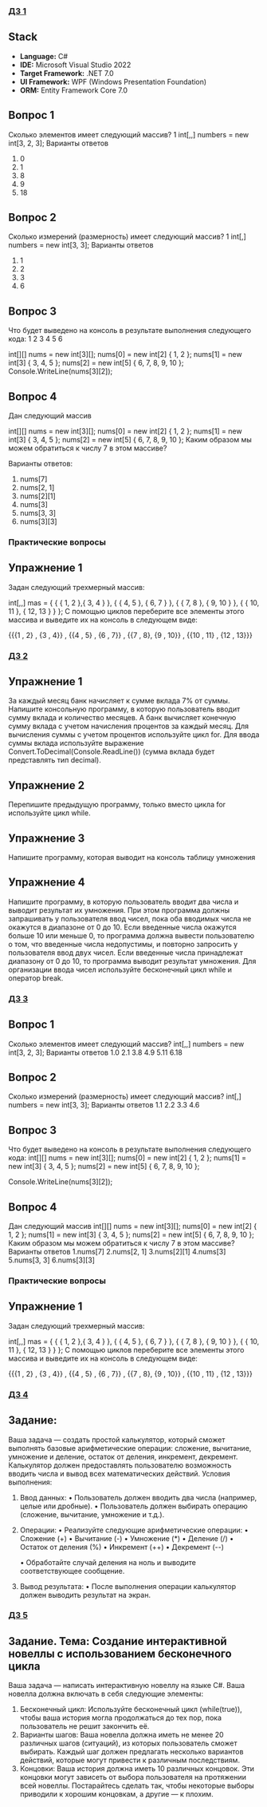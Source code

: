 ### [ДЗ 1](https://github.com/MariaMayskaya/--/blob/main/рыба/Program1.cs)


##  Stack

*   **Language:** C#
*   **IDE:** Microsoft Visual Studio 2022
*   **Target Framework:** .NET 7.0
*   **UI Framework:** WPF (Windows Presentation Foundation)
*   **ORM:** Entity Framework Core 7.0

  
## Вопрос 1
Сколько элементов имеет следующий массив? 1 int[,,] numbers = new int[3, 2, 3]; Варианты ответов
1. 0
2. 1
3. 8
4. 9
5. 18

## Вопрос 2
Сколько измерений (размерность) имеет следующий массив? 1 int[,] numbers = new int[3, 3]; Варианты ответов
1. 1
2. 2
3. 3
4. 6

## Вопрос 3
Что будет выведено на консоль в результате выполнения следующего кода: 1 2 3 4 5 6

int[][] nums = new int[3][];
nums[0] = new int[2] { 1, 2 };
nums[1] = new int[3] { 3, 4, 5 }; 
nums[2] = new int[5] { 6, 7, 8, 9, 10 };
Console.WriteLine(nums[3][2]);

## Вопрос 4
Дан следующий массив

int[][] nums = new int[3][];
nums[0] = new int[2] { 1, 2 };
nums[1] = new int[3] { 3, 4, 5 }; 
nums[2] = new int[5] { 6, 7, 8, 9, 10 };
Каким образом мы можем обратиться к числу 7 в этом массиве?

Варианты ответов:
1. nums[7]
2. nums[2, 1]
3. nums[2][1]
4. nums[3]
5. nums[3, 3]
6. nums[3][3]

### Практические вопросы
## Упражнение 1

Задан следующий трехмерный массив:

int[,,] mas = { { { 1, 2 },{ 3, 4 } }, 
                { { 4, 5 }, { 6, 7 } }, 
                { { 7, 8 }, { 9, 10 } }, 
                { { 10, 11 }, { 12, 13 } }
              };
С помощью циклов переберите все элементы этого массива и выведите их на консоль в следующем виде:

{{{1 , 2} , {3 , 4}} , {{4 , 5} , {6 , 7}} , {{7 , 8}, {9 , 10}} , {{10 , 11} , {12 , 13}}}


### [ДЗ 2](https://github.com/MariaMayskaya/--/blob/main/рыба/Program2.cs)

## Упражнение 1
За каждый месяц банк начисляет к сумме вклада 7% от суммы. Напишите консольную программу, в которую пользователь вводит сумму вклада и количество месяцев. А банк вычисляет конечную сумму вклада с учетом начисления процентов за каждый месяц.
Для вычисления суммы с учетом процентов используйте цикл for. Для ввода суммы вклада используйте выражение Convert.ToDecimal(Console.ReadLine()) (сумма вклада будет представлять тип decimal).

## Упражнение 2
Перепишите предыдущую программу, только вместо цикла for используйте цикл while.

## Упражнение 3
Напишите программу, которая выводит на консоль таблицу умножения

## Упражнение 4
Напишите программу, в которую пользователь вводит два числа и выводит результат их умножения. При этом программа должны запрашивать у пользователя ввод чисел, пока оба вводимых числа не окажутся в диапазоне от 0 до 10. Если введенные числа окажутся больше 10 или меньше 0, то программа должна вывести пользователю о том, что введенные числа недопустимы, и повторно запросить у пользователя ввод двух чисел. Если введенные числа принадлежат диапазону от 0 до 10, то программа выводит результат умножения.
Для организации ввода чисел используйте бесконечный цикл while и оператор break.


### [ДЗ 3](https://github.com/MariaMayskaya/--/blob/main/рыба/Program3.cs)

## Вопрос 1
Сколько элементов имеет следующий массив?
int[,,] numbers = new int[3, 2, 3];
Варианты ответов
1.0
2.1
3.8
4.9
5.11
6.18


## Вопрос 2
Сколько измерений (размерность) имеет следующий массив?
int[,] numbers = new int[3, 3];
Варианты ответов
1.1
2.2
3.3
4.6

## Вопрос 3
Что будет выведено на консоль в результате выполнения следующего кода:
int[][] nums = new int[3][];
nums[0] = new int[2] { 1, 2 };
nums[1] = new int[3] { 3, 4, 5 }; 
nums[2] = new int[5] { 6, 7, 8, 9, 10 };
 
Console.WriteLine(nums[3][2]);

## Вопрос 4
Дан следующий массив
int[][] nums = new int[3][];
nums[0] = new int[2] { 1, 2 };
nums[1] = new int[3] { 3, 4, 5 }; 
nums[2] = new int[5] { 6, 7, 8, 9, 10 };
Каким образом мы можем обратиться к числу 7 в этом массиве?
Варианты ответов
1.nums[7]
2.nums[2, 1]
3.nums[2][1]
4.nums[3]
5.nums[3, 3]
6.nums[3][3]

### Практические вопросы

## Упражнение 1
Задан следующий трехмерный массив:

int[,,] mas = { { { 1, 2 },{ 3, 4 } }, 
                { { 4, 5 }, { 6, 7 } }, 
                { { 7, 8 }, { 9, 10 } }, 
                { { 10, 11 }, { 12, 13 } }
              };
С помощью циклов переберите все элементы этого массива и выведите их на консоль в следующем виде:

{{{1 , 2} , {3 , 4}} , {{4 , 5} , {6 , 7}} , {{7 , 8}, {9 , 10}} , {{10 , 11} , {12 , 13}}}


### [ДЗ 4](https://github.com/MariaMayskaya/--/blob/main/рыба/calc.cs)
## Задание:

Ваша задача — создать простой калькулятор, который сможет выполнять базовые арифметические операции: сложение, вычитание, умножение и деление, остаток от деления, инкремент, декремент. Калькулятор должен предоставлять пользователю возможность вводить числа и вывод всех математических действий.
Условия выполнения:
1. Ввод данных:
   • Пользователь должен вводить два числа (например, целые или дробные).
   • Пользователь должен выбирать операцию (сложение, вычитание, умножение и т.д.).
2. Операции:
   • Реализуйте следующие арифметические операции:
     • Сложение (+)
     • Вычитание (-)
     • Умножение (*)
     • Деление (/)
     •  Остаток от деления (%)
     •  Инкремент (++)
     •  Декремент (--)

   • Обработайте случай деления на ноль и выводите соответствующее сообщение.
3. Вывод результата:
   • После выполнения операции калькулятор должен выводить результат на экран.



### [ДЗ 5](https://github.com/MariaMayskaya/--/blob/main/рыба/novela.cs)
## Задание. Тема: Создание интерактивной новеллы с использованием бесконечного цикла

Ваша задача — написать интерактивную новеллу на языке C#. Ваша новелла должна включать в себя следующие элементы:
1. Бесконечный цикл: Используйте бесконечный цикл (while(true)), чтобы ваша история могла продолжаться до тех пор, пока пользователь не решит закончить её.
2. Варианты шагов: Ваша новелла должна иметь не менее 20 различных шагов (ситуаций), из которых пользователь сможет выбирать. Каждый шаг должен предлагать несколько вариантов действий, которые могут привести к различным последствиям.
3. Концовки: Ваша история должна иметь 10 различных концовок. Эти концовки могут зависеть от выбора пользователя на протяжении всей новеллы. Постарайтесь сделать так, чтобы некоторые выборы приводили к хорошим концовкам, а другие — к плохим.


